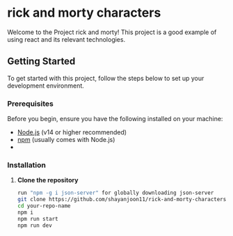 # rick and morty characters

Welcome to the Project rick and morty! This project is a good example of using react and its relevant technologies.

## Getting Started

To get started with this project, follow the steps below to set up your development environment.

### Prerequisites

Before you begin, ensure you have the following installed on your machine:

- [Node.js](https://nodejs.org/) (v14 or higher recommended)
- [npm](https://www.npmjs.com/) (usually comes with Node.js)
- 
### Installation

1. **Clone the repository**

   ```bash
   run "npm -g i json-server" for globally downloading json-server
   git clone https://github.com/shayanjoon11/rick-and-morty-characters-project
   cd your-repo-name
   npm i
   npm run start
   npm run dev
